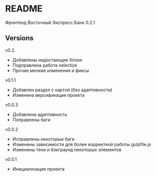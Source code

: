 # README #

Фронтенд Восточный Экспресс Банк 0.2.1

## Versions ##

v0.2.
- Добавлены недостающие блоки
- Подправлена работа selectize
- Прочие мелкие изменения и фиксы

v0.1.1
- Добавлен раздел с картой (без адаптивности)
- Изменена версификация проекта

v0.0.3
- Добавлена адаптивность
- Поправлены баги

v0.0.2

- Исправлены некоторые баги
- Изменены зависимости для более корректной работы gulpfile.js
- Изменены тени и бэкграунд некоторых элементов

v0.0.1

- Инициализация проекта